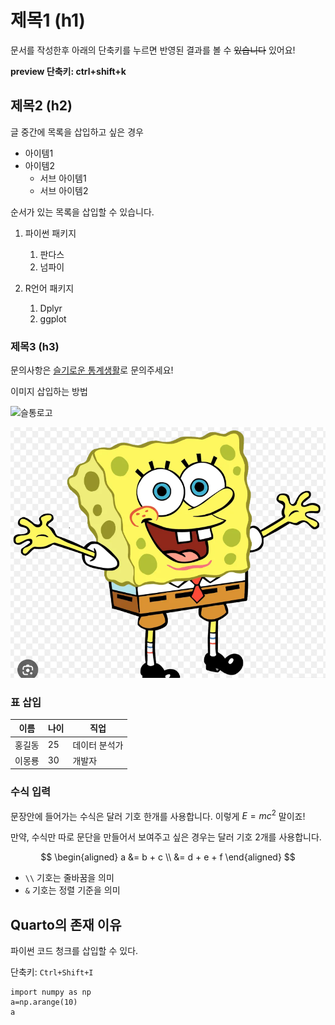 # 제목1 (h1)
문서를 작성한후 아래의 단축키를 누르면 반영된 결과를 볼 수 ~~있습니다~~ 있어요!

**preview 단축키: ctrl+shift+k**

## 제목2 (h2)
글 중간에 목록을 삽입하고 싶은 경우

- 아이템1
- 아이템2
    - 서브 아이템1
    - 서브 아이템2

순서가 있는 목록을 삽입할 수 있습니다. 

1. 파이썬 패키지
    1. 판다스
    1. 넘파이

1. R언어 패키지
    1. Dplyr
    1. ggplot

### 제목3 (h3)

문의사항은 [슬기로운 통계생활](https://statple.com)로 문의주세요!

이미지 삽입하는 방법

![슬통로고](https://statisticsplaybook.com/wp-content/uploads/2023/09/%EC%8A%AC%ED%86%B5%EB%A1%9C%EA%B3%A0%EB%94%94%EC%9E%90%EC%9D%B8-%ED%88%AC%EB%AA%85512x512.webp)

![스펀지송](./spunge.png)


### 표 삽입
| 이름  | 나이 | 직업    |
 |------|----|-------|
 | 홍길동 | 25 | 데이터 분석가 |
 | 이몽룡 | 30 | 개발자  |


 ### 수식 입력

문장안에 들어가는 수식은 달러 기호 한개를 사용합니다.
이렇게 $E=mc^2$ 말이죠!

만약, 수식만 따로 문단을 만들어서 보여주고 싶은 경우는 달러 기호 2개를 사용합니다.

$$
 \begin{aligned}
 a &= b + c \\
 &= d + e + f
 \end{aligned}
$$

* `\\` 기호는 줄바꿈을 의미
* `&`  기호는 정렬 기준을 의미

## Quarto의 존재 이유

파이썬 코드 청크를 삽입할 수 있다.

단축키: `Ctrl+Shift+I`

```{python}
import numpy as np
a=np.arange(10)
a
```
